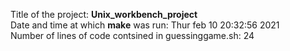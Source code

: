 Title of the project: **Unix_workbench_project**
<br> Date and time at which **make** was run: Thur feb 10 ‏‎20:32:56 2021
<br> Number of lines of code contsined in guessinggame.sh: 24